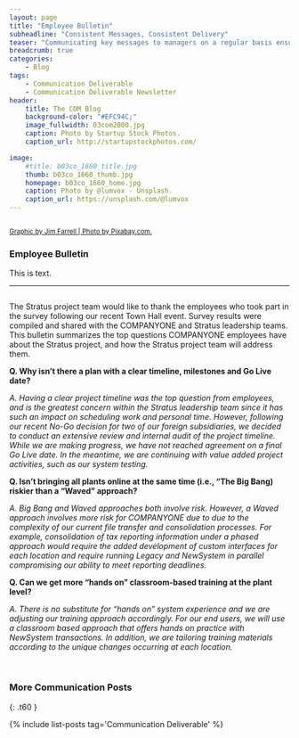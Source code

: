```yaml
---
layout: page
title: "Employee Bulletin"
subheadline: "Consistent Messages, Consistent Delivery"
teaser: "Communicating key messages to managers on a regular basis ensures consistent messaging and drives cascading communications to employees."
breadcrumb: true
categories:
    - Blog
tags:
    - Communication Deliverable
    - Communication Deliverable Newsletter
header:
    title: The COM Blog
    background-color: "#EFC94C;"
    image_fullwidth: 03com2000.jpg
    caption: Photo by Startup Stock Photos.
    caption_url: http://startupstockphotos.com/

image:
    #title: b03co_1660_title.jpg
    thumb: b03co_1660_thumb.jpg
    homepage: b03co_1660_home.jpg
    caption: Photo by @lumvox - Unsplash.
    caption_url: https://unsplash.com/@lumvox
---
```


<div class="row" >
  <div class="medium-12 columns t30">
    <strong class="show-for-small-only"><img src="{{ site.urlimg }}99com_blt01_widget.jpg" alt=""></strong>
    <strong class="show-for-medium-up"><img src="{{ site.urlimg }}99com_blt01_title.jpg" alt=""></strong>
  </div>
</div>
<p><a href="https://pixabay.com/"><small>Graphic by Jim Farrell | Photo by Pixabay.com.</small></a></p>

### Employee Bulletin
This is text.
<br>
<hr>
<div class="row" >
  <div class="medium-12 columns t30">
    <strong class="show-for-small-only"><img src="{{ site.urlimg }}99com_blt01_email_sm.jpg" alt=""></strong>
    <strong class="show-for-medium-up"><img src="{{ site.urlimg }}99com_blt01_email_lg.jpg" alt=""></strong>
  </div>
</div>
<p></p>
<p>The Stratus project team would like to thank the employees who took part in the survey following our recent Town Hall event. Survey results were compiled and shared with the COMPANYONE and Stratus leadership teams. This bulletin summarizes the top questions COMPANYONE employees have about the Stratus project, and how the Stratus project team will address them.</p>

<p style="margin:0;"><b>Q. Why isn’t there a plan with a clear timeline, milestones and Go Live date?</b></p>
<p><i>A. Having a clear project timeline was the top question from employees, and is the greatest concern within the Stratus leadership team since it has such an impact on scheduling work and personal time. However, following our recent No-Go decision for two of our foreign subsidiaries, we decided to conduct an extensive review and internal audit of the project timeline. While we are making progress, we have not reached agreement on a final Go Live date. In the meantime, we are continuing with value added project activities, such as our system testing.</i></p>

<p style="margin:0;"><b>Q. Isn’t bringing all plants online at the same time (i.e., “The Big Bang) riskier than a “Waved” approach?</b></p>
<p><i>A. Big Bang and Waved approaches both involve risk. However, a Waved approach involves more risk for COMPANYONE due to due to the complexity of our current file transfer and consolidation processes. For example, consolidation of tax reporting information under a phased approach would require the added development of custom interfaces for each location and require running Legacy and NewSystem in parallel compromising our ability to meet reporting deadlines.</i></p>

<p style="margin:0;"><b>Q. Can we get more “hands on” classroom-based training at the plant level?</b></p>
<p><i>A. There is no substitute for “hands on” system experience and we are adjusting our training approach accordingly. For our end users, we will use a classroom based approach that offers hands on practice with NewSystem transactions. In addition, we are tailoring training materials according to the unique changes occurring at each location.</i></p>


<br>


### More Communication Posts
{: .t60 }

{% include list-posts tag='Communication Deliverable' %}
